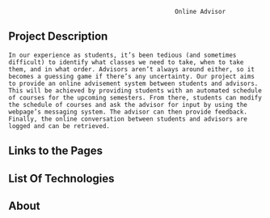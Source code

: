                                                   Online Advisor 
## Project Description
    In our experience as students, it’s been tedious (and sometimes difficult) to identify what classes we need to take, when to take them, and in what order. Advisors aren’t always around either, so it becomes a guessing game if there’s any uncertainty. Our project aims to provide an online advisement system between students and advisors. This will be achieved by providing students with an automated schedule of courses for the upcoming semesters. From there, students can modify the schedule of courses and ask the advisor for input by using the webpage’s messaging system. The advisor can then provide feedback. Finally, the online conversation between students and advisors are logged and can be retrieved.

## Links to the Pages 

## List Of Technologies
    
## About




